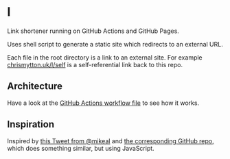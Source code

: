# l

Link shortener running on GitHub Actions and GitHub Pages.

Uses shell script to generate a static site which redirects to an external URL.

Each file in the root directory is a link to an external site. For example [chrismytton.uk/l/self](https://www.chrismytton.uk/l/self) is a self-referential link back to this repo.

## Architecture

Have a look at the [GitHub Actions workflow file](.github/workflows/main.yml) to see how it works.

## Inspiration

Inspired by [this Tweet from @mikeal](https://twitter.com/mikeal/status/1284230110678155267) and [the corresponding GitHub repo](https://www.chrismytton.uk/l/mikeal-shortlink), which does something similar, but using JavaScript.
